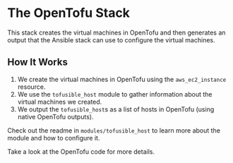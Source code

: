 # The OpenTofu Stack

This stack creates the virtual machines in OpenTofu and then generates an output that the Ansible stack can use to configure the virtual machines.

## How It Works

1. We create the virtual machines in OpenTofu using the `aws_ec2_instance` resource.
2. We use the `tofusible_host` module to gather information about the virtual machines we created.
3. We output the `tofusible_host`s as a list of hosts in OpenTofu (using native OpenTofu outputs).

Check out the readme in `modules/tofusible_host` to learn more about the module and how to configure it.

Take a look at the OpenTofu code for more details.